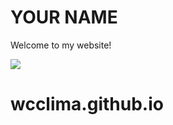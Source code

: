 <link rel="stylesheet" href="https://latex.vercel.app/style.min.css" />

<html>

<body>
  <h1>YOUR NAME</h1>
  <p>Welcome to my website!</p>
  <img src="https://content.codecademy.com/articles/github-pages-via-web-app/happy-ice-cream.gif" />
</body>

</html>

# wcclima.github.io

